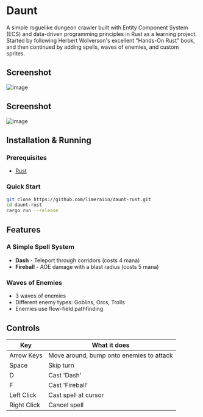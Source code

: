 # Daunt

A simple roguelike dungeon crawler built with Entity Component System (ECS) and data-driven programming principles in Rust as a learning project. Started by following Herbert Wolverson's excellent "Hands-On Rust" book, and then continued by adding spells, waves of enemies, and custom sprites.

## Screenshot

![image](https://github.com/user-attachments/assets/63ec6301-ea00-4a48-a9ac-0cfb156ee2fa)

## Screenshot

![image](https://github.com/user-attachments/assets/63ec6301-ea00-4a48-a9ac-0cfb156ee2fa)

## Installation & Running

### Prerequisites
- [Rust](https://rustup.rs/)

### Quick Start
```bash
git clone https://github.com/limeraiin/daunt-rust.git
cd daunt-rust
cargo run --release
```

## Features

### A Simple Spell System
- **Dash** - Teleport through corridors (costs 4 mana)
- **Fireball** - AOE damage with a blast radius (costs 5 mana)

### Waves of Enemies
- 3 waves of enemies
- Different enemy types: Goblins, Orcs, Trolls
- Enemies use flow-field pathfinding

## Controls

| Key | What it does |
|-----|-------------|
| Arrow Keys | Move around, bump onto enemies to attack |
| Space | Skip turn |
| D | Cast 'Dash' |
| F | Cast 'Fireball' |
| Left Click | Cast spell at cursor |
| Right Click | Cancel spell |
